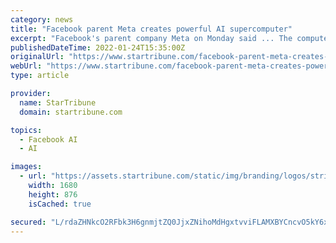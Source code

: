 ```yaml
---
category: news
title: "Facebook parent Meta creates powerful AI supercomputer"
excerpt: "Facebook's parent company Meta on Monday said ... The computer, which is already up and running but is still being built, is called AI Research SuperCluster. Meta says it will help its AI ..."
publishedDateTime: 2022-01-24T15:35:00Z
originalUrl: "https://www.startribune.com/facebook-parent-meta-creates-powerful-ai-supercomputer/600139109/"
webUrl: "https://www.startribune.com/facebook-parent-meta-creates-powerful-ai-supercomputer/600139109/"
type: article

provider:
  name: StarTribune
  domain: startribune.com

topics:
  - Facebook AI
  - AI

images:
  - url: "https://assets.startribune.com/static/img/branding/logos/strib-social-card.png?d=1644244859"
    width: 1680
    height: 876
    isCached: true

secured: "L/rdaZHNkcO2RFbk3H6gnmjtZQ0JjxZNihoMdHgxtvviFLAMXBYCncvO5kY6xC1tfunnh9PJrvowxa7iuEugExVeTnz276C6ebmr+RE/rX0F4LHLqQRxxWKUKkgdGx6pHglVKmSk2uinJ3IoDAKWWQCozXvvp83ECn+ocOnLq3gptYLcjeWPO+4kfmkoTDn6DsTXjivJdqDYT02EIVlYKs84lA1HeC7p2lApqwYzYoU2ovCpT77BE8p2BZFWoJVFNY5KgQ+z62c592PtJtHhMiNolndCbA9g1v/at/r8UCnGzewarL1i8UpkPPetMu6Nf17CepFr0TwHiVoaWIhVsJXStmh+GXWAYjNv+HenMHo=;e59QZfxy0mi6rYUEIkzKOA=="
---
```


